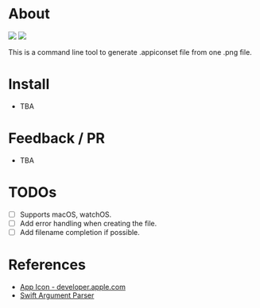 # About
[![](https://img.shields.io/endpoint?url=https%3A%2F%2Fswiftpackageindex.com%2Fapi%2Fpackages%2FKS1019%2FSwiftyXcActivityLog%2Fbadge%3Ftype%3Dplatforms)](https://swiftpackageindex.com/KS1019/SwiftyXcActivityLog)
[![](https://img.shields.io/endpoint?url=https%3A%2F%2Fswiftpackageindex.com%2Fapi%2Fpackages%2FKS1019%2Fapp-icon-resize-machine%2Fbadge%3Ftype%3Dplatforms)](https://swiftpackageindex.com/KS1019/app-icon-resize-machine)

This is a command line tool to generate .appiconset file from one .png file.

# Install
- TBA

# Feedback / PR
- TBA

# TODOs
- [ ] Supports macOS, watchOS.
- [ ] Add error handling when creating the file.
- [ ] Add filename completion if possible.

# References
- [App Icon - developer.apple.com](https://developer.apple.com/design/human-interface-guidelines/ios/icons-and-images/app-icon/)
- [Swift Argument Parser](https://github.com/apple/swift-argument-parser)
